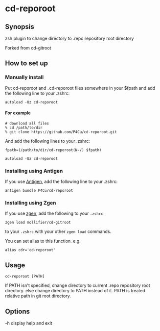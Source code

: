 # cd-reporoot

## Synopsis
zsh plugin to change directory to .repo repository root directory

Forked from cd-gitroot

## How to set up

### Manually install

Put cd-reporoot and _cd-reporoot files somewhere in your $fpath and add the following line to your .zshrc:

```
autoload -Uz cd-reporoot
```

#### For example

```
# download all files
% cd /path/to/dir
% git clone https://github.com/P4Cu/cd-reporoot.git
```

And add the following lines to your .zshrc:

```
fpath=(/path/to/dir/cd-reporoot(N-/) $fpath)

autoload -Uz cd-reporoot
```

### Installing using Antigen
If you use [Antigen](https://github.com/zsh-users/antigen), add the following line to your .zshrc:

```
antigen bundle P4Cu/cd-reporoot
```

### Installing using Zgen
If you use [zgen](https://github.com/tarjoilija/zgen), add the following to your `.zshrc`
```
zgen load mollifier/cd-gitroot
```
to your `.zshrc` with your other `zgen load` commands.

You can set alias to this function.
e.g.

```
alias cdr='cd-reporoot'
```

## Usage

```
cd-reporoot [PATH]
```

If PATH isn't specified, change directory to current .repo repository root directory.
else change directory to PATH instead of it.
PATH is treated relative path in git root directory.

## Options
\-h display help and exit

